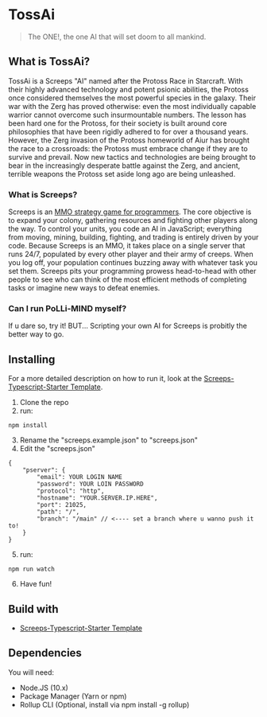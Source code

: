 # TossAi

> The ONE!, the one AI that will set doom to all mankind.

## What is TossAi?

TossAi is a Screeps "AI" named after the Protoss Race in Starcraft. With their highly advanced technology and potent psionic abilities, the Protoss once considered themselves the most powerful species in the galaxy. Their war with the Zerg has proved otherwise: even the most individually capable warrior cannot overcome such insurmountable numbers. The lesson has been hard one for the Protoss, for their society is built around core philosophies that have been rigidly adhered to for over a thousand years. However, the Zerg invasion of the Protoss homeworld of Aiur has brought the race to a crossroads: the Protoss must embrace change if they are to survive and prevail. Now new tactics and technologies are being brought to bear in the increasingly desperate battle against the Zerg, and ancient, terrible weapons the Protoss set aside long ago are being unleashed.

### What is Screeps?

Screeps is an [MMO strategy game for programmers](https://screeps.com/). The core objective is to expand your colony, gathering resources and fighting other players along the way. To control your units, you code an AI in JavaScript; everything from moving, mining, building, fighting, and trading is entirely driven by your code. Because Screeps is an MMO, it takes place on a single server that runs 24/7, populated by every other player and their army of creeps. When you log off, your population continues buzzing away with whatever task you set them. Screeps pits your programming prowess head-to-head with other people to see who can think of the most efficient methods of completing tasks or imagine new ways to defeat enemies.

### Can I run PoLLi-MIND myself?

If u dare so, try it! BUT... Scripting your own AI for Screeps is probitly the better way to go.

## Installing

For a more detailed description on how to run it, look at the [Screeps-Typescript-Starter Template](https://github.com/screepers/screeps-typescript-starter).

1. Clone the repo
2. run:

```
npm install
```

3. Rename the "screeps.example.json" to "screeps.json"
4. Edit the "screeps.json"

```
{
    "pserver": {
        "email": YOUR LOGIN NAME
        "password": YOUR LOIN PASSWORD
        "protocol": "http",
        "hostname": "YOUR.SERVER.IP.HERE",
        "port": 21025,
        "path": "/",
        "branch": "/main" // <---- set a branch where u wanno push it to!
    }
}
```

5. run:

```
npm run watch
```

6. Have fun!

## Build with

-   [Screeps-Typescript-Starter Template](https://github.com/screepers/screeps-typescript-starter)

## Dependencies

You will need:

-   Node.JS (10.x)
-   Package Manager (Yarn or npm)
-   Rollup CLI (Optional, install via npm install -g rollup)
